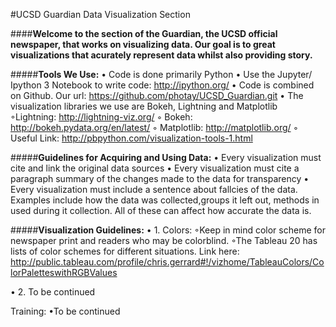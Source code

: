 #UCSD Guardian Data Visualization Section

####**Welcome to the section of the Guardian, the UCSD official newspaper, that works on visualizing data. Our goal is to great visualizations that acurately represent data whilst also providing story.**

#####**Tools We Use:**
• Code is done primarily Python
• Use the Jupyter/ Ipython 3 Notebook to write code: http://ipython.org/
• Code is combined on Github. Our url: https://github.com/photay/UCSD_Guardian.git
• The visualization libraries we use are Bokeh, Lightning and Matplotlib ◦Lightning: http://lightning-viz.org/
◦ Bokeh: http://bokeh.pydata.org/en/latest/
◦ Matplotlib: http://matplotlib.org/
◦ Useful Link: http://pbpython.com/visualization-tools-1.html


#####**Guidelines for Acquiring and Using Data:**
• Every visualization must cite and link the original data sources
• Every visualization must cite a paragraph summary of the changes made to the data for transparency
• Every visualization must include a sentence about fallcies of the data. Examples include how the data was collected,groups it left out, methods in used during it collection. All of these can affect how accurate the data is. 

#####**Visualization Guidelines:**
• 1. Colors: ◦Keep in mind color scheme for newspaper print and readers who may be colorblind. 
◦The Tableau 20 has lists of color schemes for different situations. Link here: http://public.tableau.com/profile/chris.gerrard#!/vizhome/TableauColors/ColorPaletteswithRGBValues

• 2. To be continued

Training:
•To be continued
